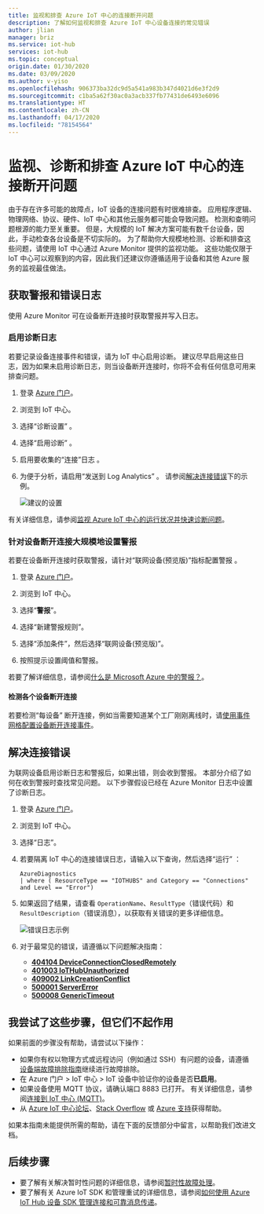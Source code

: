```yaml
---
title: 监视和排查 Azure IoT 中心的连接断开问题
description: 了解如何监视和排查 Azure IoT 中心设备连接的常见错误
author: jlian
manager: briz
ms.service: iot-hub
services: iot-hub
ms.topic: conceptual
origin.date: 01/30/2020
ms.date: 03/09/2020
ms.author: v-yiso
ms.openlocfilehash: 906373ba32dc9d5a541a983b347d4021d6e3f2d9
ms.sourcegitcommit: c1ba5a62f30ac0a3acb337fb77431de6493e6096
ms.translationtype: HT
ms.contentlocale: zh-CN
ms.lasthandoff: 04/17/2020
ms.locfileid: "78154564"
---
```

# <a name="monitor-diagnose-and-troubleshoot-disconnects-with-azure-iot-hub"></a>监视、诊断和排查 Azure IoT 中心的连接断开问题

由于存在许多可能的故障点，IoT 设备的连接问题有时很难排查。 应用程序逻辑、物理网络、协议、硬件、IoT 中心和其他云服务都可能会导致问题。 检测和查明问题根源的能力至关重要。 但是，大规模的 IoT 解决方案可能有数千台设备，因此，手动检查各台设备是不切实际的。 为了帮助你大规模地检测、诊断和排查这些问题，请使用 IoT 中心通过 Azure Monitor 提供的监视功能。 这些功能仅限于 IoT 中心可以观察到的内容，因此我们还建议你遵循适用于设备和其他 Azure 服务的监视最佳做法。

## <a name="get-alerts-and-error-logs"></a>获取警报和错误日志

使用 Azure Monitor 可在设备断开连接时获取警报并写入日志。

### <a name="turn-on-diagnostic-logs"></a>启用诊断日志 

若要记录设备连接事件和错误，请为 IoT 中心启用诊断。 建议尽早启用这些日志，因为如果未启用诊断日志，则当设备断开连接时，你将不会有任何信息可用来排查问题。

1. 登录 [Azure 门户](https://portal.azure.cn)。

2. 浏览到 IoT 中心。

3. 选择“诊断设置”  。

4. 选择“启用诊断”  。

5. 启用要收集的“连接”日志  。

6. 为便于分析，请启用“发送到 Log Analytics”  。 请参阅[解决连接错误](#resolve-connectivity-errors)下的示例。

   ![建议的设置](./media/iot-hub-troubleshoot-connectivity/diagnostic-settings-recommendation.png)

有关详细信息，请参阅[监视 Azure IoT 中心的运行状况并快速诊断问题](iot-hub-monitor-resource-health.md)。

### <a name="set-up-alerts-for-device-disconnect-at-scale"></a>针对设备断开连接大规模地设置警报

若要在设备断开连接时获取警报，请针对“联网设备(预览版)”指标配置警报  。

1. 登录 [Azure 门户](https://portal.azure.cn)。

2. 浏览到 IoT 中心。

3. 选择“**警报**”。

4. 选择“新建警报规则”。 

5. 选择“添加条件”，然后选择“联网设备(预览版)”。 

6. 按照提示设置阈值和警报。

若要了解详细信息，请参阅[什么是 Microsoft Azure 中的警报？](../azure-monitor/platform/alerts-overview.md)。

#### <a name="detecting-individual-device-disconnects"></a>检测各个设备断开连接

若要检测“每设备”  断开连接，例如当需要知道某个工厂刚刚离线时，请[使用事件网格配置设备断开连接事件](iot-hub-event-grid.md)。

## <a name="resolve-connectivity-errors"></a>解决连接错误

为联网设备启用诊断日志和警报后，如果出错，则会收到警报。 本部分介绍了如何在收到警报时查找常见问题。 以下步骤假设已经在 Azure Monitor 日志中设置了诊断日志。

1. 登录 [Azure 门户](https://portal.azure.cn)。

1. 浏览到 IoT 中心。

1. 选择“日志”。 

1. 若要隔离 IoT 中心的连接错误日志，请输入以下查询，然后选择“运行”  ：

    ```kusto
    AzureDiagnostics
    | where ( ResourceType == "IOTHUBS" and Category == "Connections" and Level == "Error")
    ```

1. 如果返回了结果，请查看 `OperationName`、`ResultType`（错误代码）和 `ResultDescription`（错误消息），以获取有关错误的更多详细信息。

   ![错误日志示例](./media/iot-hub-troubleshoot-connectivity/diag-logs.png)

1. 对于最常见的错误，请遵循以下问题解决指南：

    - **[404104 DeviceConnectionClosedRemotely](iot-hub-troubleshoot-error-404104-deviceconnectionclosedremotely.md)**
    - **[401003 IoTHubUnauthorized](iot-hub-troubleshoot-error-401003-iothubunauthorized.md)**
    - **[409002 LinkCreationConflict](iot-hub-troubleshoot-error-409002-linkcreationconflict.md)**
    - **[500001 ServerError](iot-hub-troubleshoot-error-500xxx-internal-errors.md)**
    - **[500008 GenericTimeout](iot-hub-troubleshoot-error-500xxx-internal-errors.md)**

## <a name="i-tried-the-steps-but-they-didnt-work"></a>我尝试了这些步骤，但它们不起作用

如果前面的步骤没有帮助，请尝试以下操作：

* 如果你有权以物理方式或远程访问（例如通过 SSH）有问题的设备，请遵循[设备端故障排除指南](https://github.com/Azure/azure-iot-sdk-node/wiki/Troubleshooting-Guide-Devices)继续进行故障排除。
* 在 Azure 门户 > IoT 中心 > IoT 设备中验证你的设备是否**已启用**。
* 如果设备使用 MQTT 协议，请确认端口 8883 已打开。 有关详细信息，请参阅[连接到 IoT 中心 (MQTT)](iot-hub-mqtt-support.md#connecting-to-iot-hub)。
* 从 [Azure IoT 中心论坛](https://social.msdn.microsoft.com/Forums/azure/home?forum=azureiothub)、[Stack Overflow](https://stackoverflow.com/questions/tagged/azure-iot-hub) 或 [Azure 支持](https://azure.microsoft.com/support/options/)获得帮助。

如果本指南未能提供所需的帮助，请在下面的反馈部分中留言，以帮助我们改进文档。

## <a name="next-steps"></a>后续步骤

* 要了解有关解决暂时性问题的详细信息，请参阅[暂时性故障处理](/azure/architecture/best-practices/transient-faults)。
* 要了解有关 Azure IoT SDK 和管理重试的详细信息，请参阅[如何使用 Azure IoT Hub 设备 SDK 管理连接和可靠消息传递](iot-hub-reliability-features-in-sdks.md#connection-and-retry)。

<!-- Images -->
[1]: ../../includes/media/iot-hub-diagnostics-settings/turnondiagnostics.png
[2]: ./media/iot-hub-troubleshoot-connectivity/diagnostic-settings-recommendation.png
[3]: ./media/iot-hub-troubleshoot-connectivity/metric-alert.png
[4]: ./media/iot-hub-troubleshoot-connectivity/diag-logs.png

